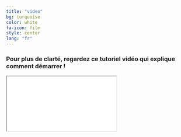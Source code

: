 ```yaml
---
title: "video"
bg: turquoise
color: white
fa-icon: film
style: center
lang: "fr"
---
```


### Pour plus de clarté, regardez ce tutoriel vidéo qui explique comment démarrer !

<div class="icontain"><iframe src="//www.youtube.com/embed/ohWJ8mUAcak" allowfullscreen></iframe></div>
